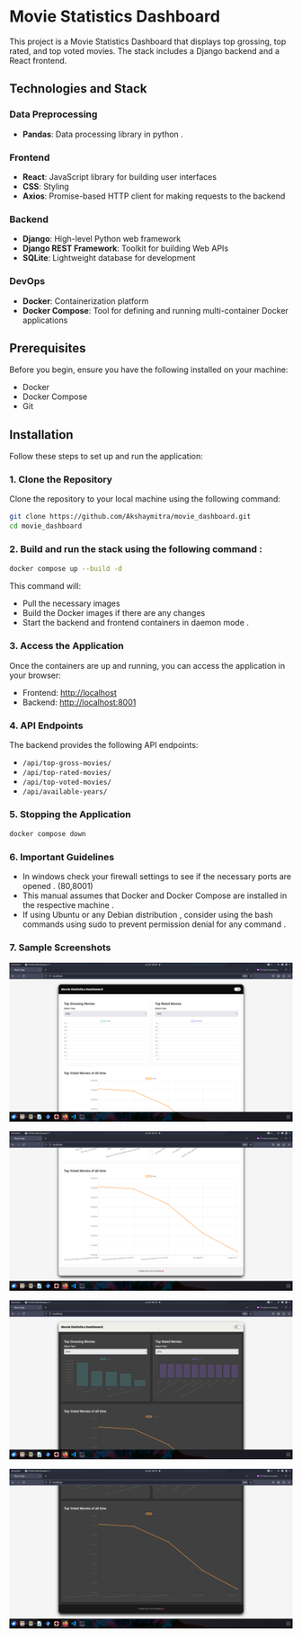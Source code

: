 
# Movie Statistics Dashboard

This project is a Movie Statistics Dashboard that displays top grossing, top rated, and top voted movies. The stack includes a Django backend and a React frontend.

## Technologies and Stack

### Data Preprocessing

- **Pandas**: Data processing library in python .

### Frontend

- **React**: JavaScript library for building user interfaces
- **CSS**: Styling
- **Axios**: Promise-based HTTP client for making requests to the backend

### Backend

- **Django**: High-level Python web framework
- **Django REST Framework**: Toolkit for building Web APIs
- **SQLite**: Lightweight database for development

### DevOps

- **Docker**: Containerization platform
- **Docker Compose**: Tool for defining and running multi-container Docker applications

## Prerequisites

Before you begin, ensure you have the following installed on your machine:

- Docker
- Docker Compose
- Git

## Installation

Follow these steps to set up and run the application:

### 1. Clone the Repository

Clone the repository to your local machine using the following command:

```sh
git clone https://github.com/Akshaymitra/movie_dashboard.git
cd movie_dashboard
```


### 2. Build and run the stack using the following command :

```sh
docker compose up --build -d
```

This command will:

* Pull the necessary images
* Build the Docker images if there are any changes
* Start the backend and frontend containers in daemon mode .


### 3. Access the Application

Once the containers are up and running, you can access the application in your browser:

* Frontend: [http://localhost](http://localhost)
* Backend: [http://localhost:8001](http://localhost:8001)


### 4. API Endpoints

The backend provides the following API endpoints:

* `/api/top-gross-movies/`
* `/api/top-rated-movies/`
* `/api/top-voted-movies/`
* `/api/available-years/`


### 5. Stopping the Application

```sh
docker compose down
```


### 6. Important Guidelines

- In windows check your firewall settings to see if the necessary ports are opened . (80,8001)
- This manual assumes that Docker and Docker Compose are installed in the respective machine .
- If using Ubuntu or any Debian distribution , consider using the bash commands using sudo to prevent permission denial for any command .

### 7. Sample Screenshots 

![1722105591425](image/Readme/1722105591425.png)

![1722105654204](image/Readme/1722105654204.png)

![1722105701381](image/Readme/1722105701381.png)

![1722105716823](image/Readme/1722105716823.png)
